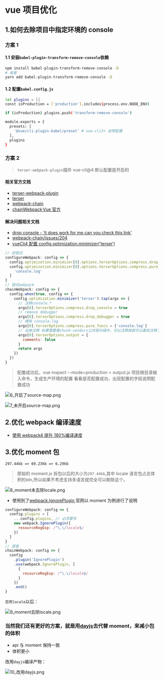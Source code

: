 <!--
 * @Description: 前端工程化文件夹
 * @Author: xiehuaqiang
 * @FilePath: /kaka-blog/src/docs/kaka/unpublished/Vue项目优化.md
 * @Date: 2021-03-03 17:55:12
 * @LastEditTime: 2021-06-17 21:42:38
-->

# vue 项目优化

## 1.如何去除项目中指定环境的 console

### 方案 1

#### 1.1 安装`babel-plugin-transform-remove-console`依赖

```bash
npm install babel-plugin-transform-remove-console -D
# 或者
yarn add babel-plugin-transform-remove-console -D
```

#### 1.2 配置`babel.config.js`

```bash
let plugins = []
const isProduction = ['production'].includes(process.env.NODE_ENV)

if (isProduction) plugins.push('transform-remove-console')

module.exports = {
  presets: [
    '@vue/cli-plugin-babel/preset' # vue-cli3+ 自带配置
  ],
  plugins
}
```

### 方案 2

> `terser-webpack-plugin`插件 vue-cli@4 默认配置是开启的

#### 相关官方文档

- [terser-webpack-plugin](https://github.com/webpack-contrib/terser-webpack-plugin)
- [terser](https://github.com/terser/terser#minify-options)
- [webpack-chain](https://github.com/neutrinojs/webpack-chain)
- [chainWebpack·Vue 官方](https://cli.vuejs.org/migrating-from-v3/#vue-cli-service)

#### 解决问题相关文档

- [drop console - ‘it does work for me,can you check this link’](https://forum.vuejs.org/t/vue3-cli-4-drop-console-not-working-tried-with-terser-babel-and-uglify-as-a-last-resort/104874)
- [webpack-chain/issues/204](https://github.com/neutrinojs/webpack-chain/issues/204)
- [vueCli4 配置 config.optimization.minimizer(‘terser‘)](https://blog.csdn.net/qq_15006083/article/details/108379297)

```js
// 非链式
configureWebpack: config => {
  config.optimization.minimizer[0].options.terserOptions.compress.drop_console = true
  config.optimization.minimizer[0].options.terserOptions.compress.pure_funcs = [
    'console.log'
  ]
}
// 链式webpack
chainWebpack: config => {
  config.when(true, config => {
    config.optimization.minimizer('terser').tap(args => {
      // 注释console.*
      args[0].terserOptions.compress.drop_console = true
      // remove debugger
      args[0].terserOptions.compress.drop_debugger = true
      // 移除 console.log
      args[0].terserOptions.compress.pure_funcs = ['console.log']
      // 去掉注释 如果需要看chunk-vendors公共部分插件，可以注释掉就可以看到注释了
      args[0].terserOptions.output = {
        comments: false
      }
      return args
    })
  })
}
```

> 配置成功后，vue inspect --mode=production > output.js 项目根目录输入命令，生成生产环境的配置 看看是否配置成功，出现配置的字段说明配置成功

![6_开启了source-map.png](https://raw.githubusercontent.com/Popxie/kaka-img-repo/master/img/daily-notes/6_开启了source-map.png)

![7_未开启source-map.png](https://raw.githubusercontent.com/Popxie/kaka-img-repo/master/img/daily-notes/7_未开启source-map.png)

## 2.优化 webpack 编译速度

- [使用 webpack4 提升 180%编译速度](https://juejin.cn/post/6844903752835547144)

## 3.优化 moment 包

`297.44kb => 69.23kb => 6.29kb`

> 原始的 moment.js 拆包以后的大小为`297.44kb`,其中 locale 语言包占总体积的`80%`,所以如果不考虑支持多语言就完全可以剔除这个。

![8_moment未去除locale.png](https://raw.githubusercontent.com/Popxie/kaka-img-repo/master/img/daily-notes/8_moment未去除locale.png)

- 使用到了[webpack.IgnorePlugin](https://webpack.js.org/plugins/ignore-plugin/),官网以 moment 为例进行了说明

```js
configureWebpack: config => {
  config.plugins = [
    ...config.plugins, // 必须要写
    new webpack.IgnorePlugin({
      resourceRegExp: /^\.\/locale$/
    })
  ]
}
// 或者
chainWebpack: config => {
  config
    .plugin('IgnorePlugin')
    .use(webpack.IgnorePlugin, [
      {
        resourceRegExp: /^\.\/locale$/
      }
    ])
    .end()
}
```

`忽而locale`以后：

![9_moment去除locale.png](https://raw.githubusercontent.com/Popxie/kaka-img-repo/master/img/daily-notes/9_moment去除locale.png)

### 当然我们还有更好的方案，就是用[dayjs](https://github.com/iamkun/dayjs/blob/dev/docs/zh-cn/README.zh-CN.md)去代替 moment，来减小包的体积

- api 与 moment 保持一致
- 体积更小

改用`dayjs`编译产物：

![10_改用dayjs.png](https://raw.githubusercontent.com/Popxie/kaka-img-repo/master/img/daily-notes/10_改用dayjs.png)
